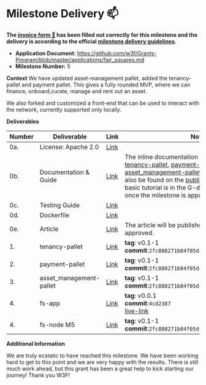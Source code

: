 # Milestone Delivery :mailbox:

**The [invoice form :pencil:](https://docs.google.com/forms/d/e/1FAIpQLSfmNYaoCgrxyhzgoKQ0ynQvnNRoTmgApz9NrMp-hd8mhIiO0A/viewform) has been filled out correctly for this milestone and the delivery is according to the official [milestone delivery guidelines](https://github.com/w3f/Grants-Program/blob/master/docs/milestone-deliverables-guidelines.md).**  

* **Application Document:** https://github.com/w3f/Grants-Program/blob/master/applications/fair_squares.md
* **Milestone Number:** 5 

**Context** 
We have updated asset-management pallet, added the tenancy-pallet and payment pallet. This gives a fully rounded MVP, where we can finance, onboard,curate, manage and rent out an asset. 

We also forked and customized a front-end that can be used to interact with the network, currently supported only locally. 

**Deliverables**

| Number | Deliverable | Link | Notes |
| ------------- | ------------- | ------------- |------------- |
| 0a. | License: Apache 2.0 |[Link](https://github.com/Fair-Squares/fair-squares/blob/main/LICENSE)| | 
| 0b.  | Documentation & Guide |[Link](https://docs.google.com/document/d/1M98KXcTvXFI75U4JnqlHuoa03x_YZQ0ZKLWWYDGAUl8/edit?usp=sharing)| The inline documentation is in the lib.rs files of [tenancy-pallet](https://github.com/Fair-Squares/fair-squares/blob/main/pallets/tenancy/src/lib.rs), [payment-pallet](https://github.com/Fair-Squares/fair-squares/blob/main/pallets/payment/src/lib.rs) and the updated [asset_management-pallet](https://github.com/Fair-Squares/fair-squares/blob/main/pallets/asset_management/src/lib.rs). All of the FS docs can also be found on the [published docs page](https://fair-squares.github.io/fair-squares/fs_node/index.html). The basic tutorial is in the G-doc it will be published once the milestone is approved| 
| 0c. | Testing Guide |[Link](https://github.com/Fair-Squares/fair-squares#run-all-tests) || 
| 0d. | Dockerfile |[Link](https://github.com/Fair-Squares/fair-squares/blob/main/Dockerfile) | | 
| 0e.  | Article |[Link](https://docs.google.com/document/d/1DQeoj0VDqoFjVu3lGxe--iD6OmyWnh6cO4lbiHhZXQ4/edit?usp=sharing)| The article will be published once the milestone is approved. | 
| 1.  | tenancy-pallet |[Link](https://github.com/Fair-Squares/fair-squares/tree/main/pallets/tenancy)| **tag**: v0.1-1 </br> **commit**:`2fc888271b84f05d465db282f07d9a05ff966347`|
| 2.  | payment-pallet |[Link](https://github.com/Fair-Squares/fair-squares/tree/main/pallets/payment)| **tag**: v0.1-1 </br> **commit**:`2fc888271b84f05d465db282f07d9a05ff966347`|
| 3.  | asset_management-pallet |[Link](https://github.com/Fair-Squares/fair-squares/tree/main/pallets/asset_management)| **tag**: v0.1-1 </br> **commit**:`2fc888271b84f05d465db282f07d9a05ff966347`|
| 4.  | fs-app |[Link](https://github.com/Fair-Squares/fs-dapp)| **tag**: v0.0.1 </br> **commit**:`4cd2387` </br> [live-link](https://fair-squares.github.io/fs-dapp/#/dashboard)|
| 4.  | fs-node M5 |[Link](https://github.com/Fair-Squares/fair-squares)| **tag**: v0.1-1 </br> **commit**:`2fc888271b84f05d465db282f07d9a05ff966347`|

**Additional Information**

We are truly ecstatic to have reached this milestone. We have been working hard to get to this point and we are very happy with the results. 
There is still much work ahead, but this grant has been a great help to kick starting our journey! Thank you W3F!

